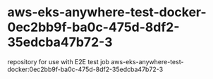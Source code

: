 # aws-eks-anywhere-test-docker-0ec2bb9f-ba0c-475d-8df2-35edcba47b72-3
repository for use with E2E test job aws-eks-anywhere-test-docker:0ec2bb9f-ba0c-475d-8df2-35edcba47b72-3
